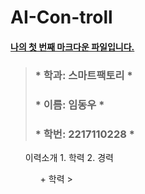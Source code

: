# AI-Con-troll

####  <u> **나의 첫 번째 마크다운 파일입니다.** </u>
> 
> ### * 학과: 스마트팩토리    *
> ### * 이름: 임동우    *
> ### * 학번: 2217110228 *    
>  

<ol> 이력소개   
  1. 학력   
  2. 경력   
  
<ul>
  + 학력
  > <table>
  
